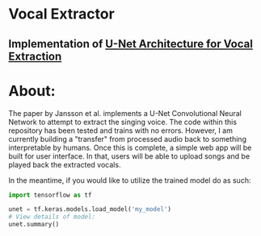 # Vocal Extractor
## Implementation of [U-Net Architecture for Vocal Extraction](https://pdfs.semanticscholar.org/83ea/11b45cba0fc7ee5d60f608edae9c1443861d.pdf)

# About:

The paper by Jansson et al. implements a U-Net Convolutional Neural Network to attempt to extract the singing voice. The code within this repository has been tested and trains with no errors. However, I am currently building a "transfer" from processed audio back to something interpretable by humans. Once this is complete, a simple web app will be built for user interface. In that, users will be able to upload songs and be played back the extracted vocals.

In the meantime, if you would like to utilize the trained model do as such:
```python
import tensorflow as tf

unet = tf.keras.models.load_model('my_model')
# View details of model:
unet.summary()
```
